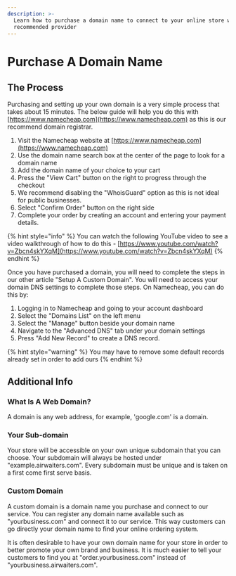 ```yaml
---
description: >-
  Learn how to purchase a domain name to connect to your online store with our
  recommended provider
---
```


# Purchase A Domain Name

## The Process

Purchasing and setting up your own domain is a very simple process that takes about 15 minutes. The below guide will help you do this with [https://www.namecheap.com](https://www.namecheap.com) as this is our recommend domain registrar.

1. Visit the Namecheap website at [https://www.namecheap.com](https://www.namecheap.com)
2. Use the domain name search box at the center of the page to look for a domain name
3. Add the domain name of your choice to your cart
4. Press the "View Cart" button on the right to progress through the checkout
5. We recommend disabling the "WhoisGuard" option as this is not ideal for public businesses.
6. Select "Confirm Order" button on the right side
7. Complete your order by creating an account and entering your payment details.

{% hint style="info" %}
You can watch the following YouTube video to see a video walkthrough of how to do this - [https://www.youtube.com/watch?v=Zbcn4skYXqM](https://www.youtube.com/watch?v=Zbcn4skYXqM)
{% endhint %}

Once you have purchased a domain, you will need to complete the steps in our other article "Setup A Custom Domain". You will need to access your domain DNS settings to complete those steps. On Namecheap, you can do this by:

1. Logging in to Namecheap and going to your account dashboard
2. Select the "Domains List" on the left menu
3. Select the "Manage" button beside your domain name
4. Navigate to the "Advanced DNS" tab under your domain settings
5. Press "Add New Record" to create a DNS record. 

{% hint style="warning" %}
You may have to remove some default records already set in order to add ours
{% endhint %}

## Additional Info

### **What Is A Web Domain?**

A domain is any web address, for example, 'google.com' is a domain.

### **Your Sub-domain**

Your store will be accessible on your own unique subdomain that you can choose. Your subdomain will always be hosted under "example.airwaiters.com". Every subdomain must be unique and is taken on a first come first serve basis.

### **Custom Domain**

A custom domain is a domain name you purchase and connect to our service. You can register any domain name available such as "yourbusiness.com" and connect it to our service. This way customers can go directly your domain name to find your online ordering system.

It is often desirable to have your own domain name for your store in order to better promote your own brand and business. It is much easier to tell your customers to find you at "order.yourbusiness.com" instead of "yourbusiness.airwaiters.com".

